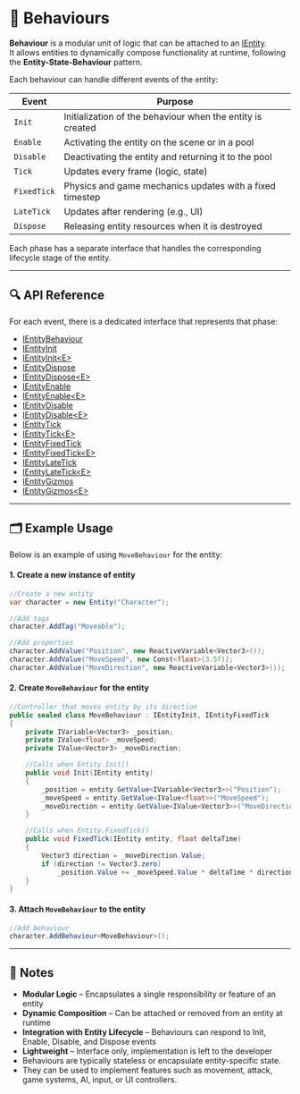 # 🧩 Behaviours

**Behaviour** is a modular unit of logic that can be attached to an [IEntity](../Entities/IEntity.md).  
It allows entities to dynamically compose functionality at runtime, following the **Entity-State-Behaviour** pattern.

Each behaviour can handle different events of the entity:

| Event       | Purpose                                                    |
|-------------|------------------------------------------------------------|
| `Init`      | Initialization of the behaviour when the entity is created |
| `Enable`    | Activating the entity on the scene or in a pool            |
| `Disable`   | Deactivating the entity and returning it to the pool       |
| `Tick`      | Updates every frame (logic, state)                         |
| `FixedTick` | Physics and game mechanics updates with a fixed timestep   |
| `LateTick`  | Updates after rendering (e.g., UI)                         |
| `Dispose`   | Releasing entity resources when it is destroyed            |

Each phase has a separate interface that handles the corresponding lifecycle stage of the entity.

---

## 🔍 API Reference

For each event, there is a dedicated interface that represents that phase:

- [IEntityBehaviour](IEntityBehaviour.md) <!-- + -->
- [IEntityInit](IEntityInit.md) <!-- + -->
- [IEntityInit&lt;E&gt;](IEntityInit%601.md) <!-- + -->
- [IEntityDispose](IEntityDispose.md) <!-- + -->
- [IEntityDispose&lt;E&gt;](IEntityDispose%601.md) <!-- + -->
- [IEntityEnable](IEntityEnable.md) <!-- + -->
- [IEntityEnable&lt;E&gt;](IEntityEnable%601.md) <!-- + -->
- [IEntityDisable](IEntityDisable.md) <!-- + -->
- [IEntityDisable&lt;E&gt;](IEntityDisable%601.md) <!-- + -->
- [IEntityTick](IEntityTick.md) <!-- + -->
- [IEntityTick&lt;E&gt;](IEntityTick%601.md) <!-- + -->
- [IEntityFixedTick](IEntityFixedTick.md) <!-- + -->
- [IEntityFixedTick&lt;E&gt;](IEntityFixedTick%601.md) <!-- + -->
- [IEntityLateTick](IEntityLateTick.md) <!-- + -->
- [IEntityLateTick&lt;E&gt;](IEntityLateTick%601.md) <!-- + -->
- [IEntityGizmos](IEntityGizmos.md) <!-- + -->
- [IEntityGizmos&lt;E&gt;](IEntityGizmos%601.md) <!-- + -->

---

## 🗂 Example Usage

Below is an example of using `MoveBehaviour` for the entity:

#### 1. Create a new instance of entity

```csharp
//Create a new entity
var character = new Entity("Character");

//Add tags
character.AddTag("Moveable");

//Add properties
character.AddValue("Position", new ReactiveVariable<Vector3>());
character.AddValue("MoveSpeed", new Const<float>(3.5f));
character.AddValue("MoveDirection", new ReactiveVariable<Vector3>());
```

#### 2. Create `MoveBehaviour` for the entity

```csharp
//Controller that moves entity by its direction
public sealed class MoveBehaviour : IEntityInit, IEntityFixedTick
{
    private IVariable<Vector3> _position;
    private IValue<float> _moveSpeed;
    private IValue<Vector3> _moveDirection;

    //Calls when Entity.Init()
    public void Init(IEntity entity)
    {
        _position = entity.GetValue<IVariable<Vector3>>("Position");
        _moveSpeed = entity.GetValue<IValue<float>>("MoveSpeed");
        _moveDirection = entity.GetValue<IValue<Vector3>>("MoveDirection");
    }

    //Calls when Entity.FixedTick()
    public void FixedTick(IEntity entity, float deltaTime)
    {
        Vector3 direction = _moveDirection.Value;
        if (direction != Vector3.zero) 
            _position.Value += _moveSpeed.Value * deltaTime * direction;
    }
}
```

#### 3. Attach `MoveBehaviour` to the entity

```csharp
//Add behaviour
character.AddBehaviour<MoveBehaviour>();
```

---

## 📝 Notes

- **Modular Logic** – Encapsulates a single responsibility or feature of an entity
- **Dynamic Composition** – Can be attached or removed from an entity at runtime
- **Integration with Entity Lifecycle** – Behaviours can respond to Init, Enable, Disable, and Dispose events
- **Lightweight** – Interface only, implementation is left to the developer
- Behaviours are typically stateless or encapsulate entity-specific state.
- They can be used to implement features such as movement, attack, game systems, AI, input, or UI controllers.